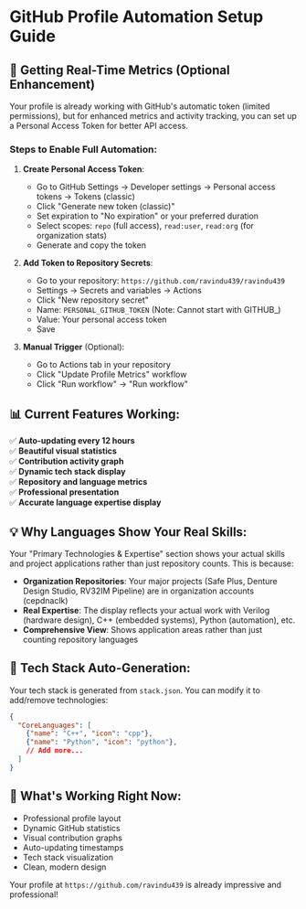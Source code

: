 # GitHub Profile Automation Setup Guide

## 🚀 Getting Real-Time Metrics (Optional Enhancement)

Your profile is already working with GitHub's automatic token (limited permissions), but for enhanced metrics and activity tracking, you can set up a Personal Access Token for better API access.

### Steps to Enable Full Automation:

1. **Create Personal Access Token**:
   - Go to GitHub Settings → Developer settings → Personal access tokens → Tokens (classic)
   - Click "Generate new token (classic)"
   - Set expiration to "No expiration" or your preferred duration
   - Select scopes: `repo` (full access), `read:user`, `read:org` (for organization stats)
   - Generate and copy the token

2. **Add Token to Repository Secrets**:
   - Go to your repository: `https://github.com/ravindu439/ravindu439`
   - Settings → Secrets and variables → Actions
   - Click "New repository secret"
   - Name: `PERSONAL_GITHUB_TOKEN` (Note: Cannot start with GITHUB_)
   - Value: Your personal access token
   - Save

3. **Manual Trigger** (Optional):
   - Go to Actions tab in your repository
   - Click "Update Profile Metrics" workflow
   - Click "Run workflow" → "Run workflow"

## 📊 Current Features Working:

✅ **Auto-updating every 12 hours**  
✅ **Beautiful visual statistics**  
✅ **Contribution activity graph**  
✅ **Dynamic tech stack display**  
✅ **Repository and language metrics**  
✅ **Professional presentation**  
✅ **Accurate language expertise display**  

## 💡 Why Languages Show Your Real Skills:

Your "Primary Technologies & Expertise" section shows your actual skills and project applications rather than just repository counts. This is because:

- **Organization Repositories**: Your major projects (Safe Plus, Denture Design Studio, RV32IM Pipeline) are in organization accounts (cepdnaclk)
- **Real Expertise**: The display reflects your actual work with Verilog (hardware design), C++ (embedded systems), Python (automation), etc.
- **Comprehensive View**: Shows application areas rather than just counting repository languages  

## 🔧 Tech Stack Auto-Generation:

Your tech stack is generated from `stack.json`. You can modify it to add/remove technologies:

```json
{
  "CoreLanguages": [
    {"name": "C++", "icon": "cpp"},
    {"name": "Python", "icon": "python"},
    // Add more...
  ]
}
```

## 🎯 What's Working Right Now:

- Professional profile layout
- Dynamic GitHub statistics
- Visual contribution graphs  
- Auto-updating timestamps
- Tech stack visualization
- Clean, modern design

Your profile at `https://github.com/ravindu439` is already impressive and professional!
